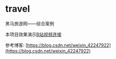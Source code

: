 # travel
黑马旅游网——综合案例


本项目效果演示[B站视频连接](https://www.bilibili.com/video/av77291132)


参考博客: [https://blog.csdn.net/weixin_42247922](https://blog.csdn.net/weixin_42247922)
